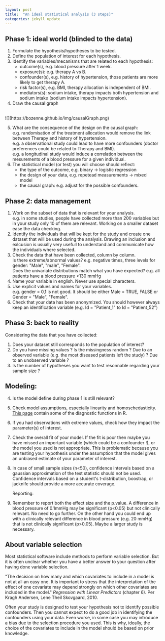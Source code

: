 ```yaml
---
layout: post
title:  "An ideal statistical analysis (3 steps)"
categories: jekyll update
---
```


## Phase 1: ideal world (blinded to the data)
1. Formulate the hypothesis/hypotheses to be tested. 
2. Define the population of interest for each hypothesis.
3. Identify the variables/mecanisms that are related to each hypothesis:
   + outcome(s), e.g. blood pressure after 1 week.
   + exposure(s): e.g. therapy A vs B.
   + confounder(s), e.g. history of hypertension, those patients are more likely to get therapy A.
   + risk factor(s), e.g. BMI, therapy allocation is independent of BMI.
   + mediators(s): sodium intake, therapy impacts both hypertension and sodium intake (sodium intake impacts hypertension).
4. Draw the causal graph
<br>
![](https://bozenne.github.io/img/causalGraph.png)
<br>

<!-- ![](img/photoId.jpeg){:height="36px" width="36px"} -->

5. What are the consequence of the design on the causal graph: <br>
  e.g. randomisation of the treatment allocation would remove the link
  between Therapy and history of hypertension. <br>
  e.g. a observational study could lead to have more confounders (doctor preferences could be related to Therapy and BMI). <br>
  e.g. a longitudinal study would induce a correlation between the mesurements of a blood pressure for a given individual.
6. The statistical model (or test) you will choose should reflect:
   + the type of the outcome, e.g. binary -> logistic regression
   + the design of your data, e.g. repetead measurements -> mixed model
   + the causal graph: e.g. adjust for the possible confounders.
   
## Phase 2: data management
1. Work on the subset of data that is relevant for your analysis. <br>
   e.g. in some studies, people have collected more than 200 variables but in
   your study only 10 of them are relevant. Working on a smaller
   dataset ease the data checking.
2. Identify the individuals that will be kept for the study and create
   one dataset that will be used during the analysis. Drawing an
   inclusion and exlcusion is usually very usefull to understand and
   communicate how the individuals where selected.
3. Check the data that have been collected, column by column. <br>
   Is there extreme/abnormal values? e.g. negative times, three levels for gender: "Male", "male", "Female". <br>
   Does the univariate distributions match what you have expected? e.g. all patients have a blood pressure >130 mmHg   
4. Name your variable in english. Never use special characters.
5. Use explicit values and names for your variables. <br> 
   e.g. gender = 0,1 is not good. It should be either Male = TRUE, FALSE or Gender
   = "Male", "Female".
6. Check that your data has been anonymized. You should however always keep
   an identification variable (e.g. Id = "Patient_1" to Id = "Patient_52")


## Phase 3: back to reality
Considering the data that you have collected:
1. Does your dataset still corresponds to the population of interest? 
2. Do you have missing values ? Is the missingness random ? Due to an
observed variable (e.g. the most diseased patients left the study) ?
Due to an unobserved variable ?
3. Is the number of hypotheses you want to test resonnable regarding
   your sample size ?
   
##  Modeling:
		
4. Is the model define during phase 1 is still relevant?
5. Check model assumptions, especially linearity and
   homoschedasticity. [This page](jekyll/update/2017/06/23/RsoftwareRessources.html) contain
   some of the diagnostic functions in R.
6. If you had observations with extreme values, check how they impact the parameter(s) of interest.
7. Check the overall fit of your model. If the fit is poor then maybe
   you have missed an important variable (which could be a confounder
   !), or the model you used is not appropriate. This is problematic
   because you are testing your hypothesis under the assumption that
   the model gives an unbiased estimate of your parameter of interest.
8. In case of small sample sizes (n<50), confidence intervals based on
   a gaussian approximation of the test statistic should not be
   used. Confidence intervals based on a student's t-distribution, boostrap, or
   jacknife should provide a more accurate coverage.
   
   Reporting:
	
9. Remember to report both the effect size and the p.value. A
   difference in blood pressure of 0.1mmHg may be significant (p<0.05)
   but not clinically relevant. No need to go further. On the other
   hand you could end up with a clinically relevant difference in
   blood pressure (e.g. 20 mmHg) that is not clinically significant
   (p>0.05). Maybe a larger study is necessary.
   
## About variable selection

Most statistical software include methods to perform variable
selection. But it is often unclear whether you have a better answer to
your question after having done variable selection.

"The decision on how many and which covariates to include in a model
is not at all an easy one. It is important to stress that the
interpretation of the effect of one covariate may depend strongly on
which other covariates are included in the model." *Regression with
Linear Predictors* (chapter 6). Per Kragh Andersen, Lene Theil
Skovgaard, 2010.

Often your study is designed to test your hypothesis not to identify
possible confounders. Then you cannot expect to do a good job in
identifying the confounders using your data. Even worse, in some case
you may introduce a bias due to the selection procedure you used. This
is why, ideally, the choice of the covariates to include in the model
should be based on prior knowledge.
